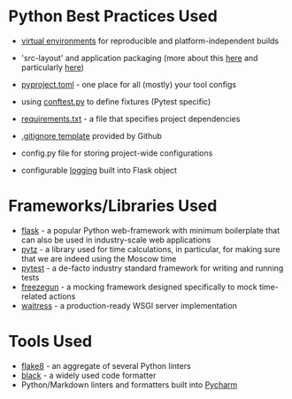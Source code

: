 # Python Best Practices Used

- [virtual environments](https://docs.python.org/3/library/venv.html) for reproducible and platform-independent builds

- 'src-layout' and application packaging
  (more about this [here](https://docs.pytest.org/en/6.2.x/goodpractices.html) and
  particularly [here](https://blog.ionelmc.ro/2014/05/25/python-packaging/#the-structure))

- [pyproject.toml](https://www.python.org/dev/peps/pep-0518/#specification) - one place for all (mostly) your tool
  configs

- using
  [conftest.py](https://docs.pytest.org/en/6.2.x/fixture.html?highlight=conftest#conftest-py-sharing-fixtures-across-multiple-files)
  to define fixtures (Pytest specific)

- [requirements.txt](https://pip.pypa.io/en/stable/user_guide/#requirements-files) - a file that specifies project
  dependencies
- [.gitignore template](https://github.com/github/gitignore/blob/master/Python.gitignore) provided by Github
- config.py file for storing project-wide configurations
- configurable [logging](https://flask.palletsprojects.com/en/2.0.x/logging/) built into Flask object

# Frameworks/Libraries Used

- [flask](https://github.com/pallets/flask) - a popular Python web-framework with minimum boilerplate that can also be
  used in industry-scale web applications
- [pytz](https://github.com/stub42/pytz/blob/master/src/README.rst) - a library used for time calculations, in
  particular, for making sure that we are indeed using the Moscow time
- [pytest](https://github.com/pytest-dev/pytest) - a de-facto industry standard framework for writing and running tests
- [freezegun](https://github.com/spulec/freezegun) - a mocking framework designed specifically to mock time-related
  actions
- [waitress](https://docs.pylonsproject.org/projects/waitress/en/latest/) - a production-ready WSGI server implementation

# Tools Used

- [flake8](https://github.com/PyCQA/flake8) - an aggregate of several Python linters
- [black](https://github.com/psf/black) - a widely used code formatter
- Python/Markdown linters and formatters built into [Pycharm](https://www.jetbrains.com/pycharm/)
